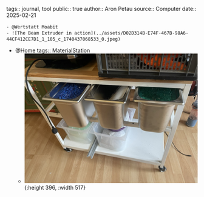 tags:: journal,  tool
public:: true
author:: Aron Petau
source:: Computer
date:: 2025-02-21

	- @Wertstatt Moabit
	- ![The Beam Extruder in action](../assets/D02D314B-E74F-467B-98A6-44CF412CE7D1_1_105_c_1740437068533_0.jpeg)
- @Home
  tags:: MaterialStation
	- ![Prototype Material Station](../assets/A98577FC-923B-4AD1-BC4F-D4CF2633454B_1_105_c_1740437137186_0.jpeg){:height 396, :width 517}